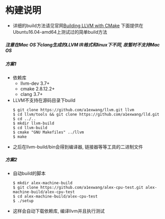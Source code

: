 # 构建说明

- 详细的build方法请见官网[Building LLVM with CMake](http://llvm.org/docs/CMake.html)
    下面提供在Ubuntu16.04-amd64上测试过的简单build方法
##### 注意在Mac OS下clang生成的LLVM IR格式和linux下不同, 故暂时不支持Mac OS    

##### 方案1
- 依赖库
    - llvm-dev 3.7+
    - cmake 2.8.12.2+
    - clang 3.7+
- LLVM不支持在源码目录下build
    ```
    $ git clone https://github.com/a1exwang/llvm.git llvm
    $ cd llvm/tools && git clone https://github.com/a1exwang/lld.git
    $ cd ../..
    $ mkdir llvm-build
    $ cd llvm-build
    $ cmake "GNU Makefiles" ../llvm
    $ make
    ```
- 之后在llvm-build/bin会得到编译器, 链接器等等工具的二进制文件

##### 方案2
- 自动build的脚本
    ```
    $ mkdir alex-machine-build
    $ git clone https://github.com/a1exwang/alex-cpu-test.git alex-machine-build/alex-cpu-test
    $ cd alex-machine-build/alex-cpu-test
    $ ./setup
    ```
- 这样会自动下载依赖库, 编译llvm并且执行测试

